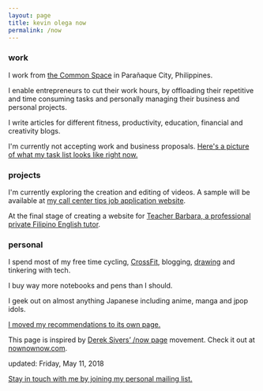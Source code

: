 ```yaml
---
layout: page
title: kevin olega now
permalink: /now
---
```

### work

I work from [the Common Space](https://www.thecommonspace.ph) in Parañaque City, Philippines.

I enable entrepreneurs to cut their work hours, by offloading their repetitive and time consuming tasks and personally managing their business and personal projects.

I write articles for different fitness, productivity, education, financial and creativity blogs.

I'm currently not accepting work and business proposals. [Here's a picture of what my task list looks like right now.](https://photos.app.goo.gl/yjNUrU0n9nNWXYU03)

### projects

I'm currently exploring the creation and editing of videos. A sample will be available at [my call center tips job application website](http://callcentertrainingtips.com/basics).

At the final stage of creating a website for [Teacher Barbara, a professional private Filipino English tutor](http://philippinesprivateenglishtutors.com/).

### personal

I spend most of my free time cycling, [CrossFit](http://prcitycf.com/), blogging, [drawing](https://photos.app.goo.gl/ikZWBgSuOOxXMjaD3) and tinkering with tech.

I buy way more notebooks and pens than I should.

I geek out on almost anything Japanese including anime, manga and jpop idols.

[I moved my recommendations to its own page.](http://kevinolega.com/recommends)

This page is inspired by [Derek Sivers’ /now page](http://sivers.org/nowff) movement. Check it out at [nownownow.com](http://nownownow.com).

updated: Friday, May 11, 2018

[Stay in touch with me by joining my personal mailing list.](http://eepurl.com/oCUar)

